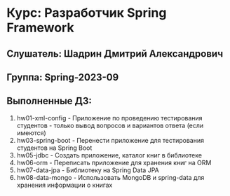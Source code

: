 # Курс: Разработчик Spring Framework
## Слушатель: Шадрин Дмитрий Александрович
## Группа: Spring-2023-09
## Выполненные ДЗ:
1. hw01-xml-config - Приложение по проведению тестирования студентов - только вывод вопросов и вариантов ответа (если имеются)
2. hw03-spring-boot - Перенести приложение для тестирования студентов на Spring Boot
2. hw05-jdbc - Создать приложение, каталог книг в библиотеке
3. hw06-orm - Переписать приложение для хранения книг на ORM
4. hw07-data-jpa - Библиотеку на Spring Data JPA
5. hw08-data-mongo - Использовать MongoDB и spring-data для хранения информации о книгах
